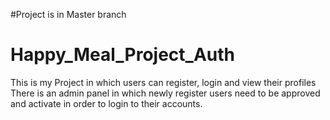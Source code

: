 #Project is in Master branch
# Happy_Meal_Project_Auth
This is my Project in which users can register, login and view their profiles
There is an admin panel in which newly register users need to be approved and activate in order to login to their accounts.
